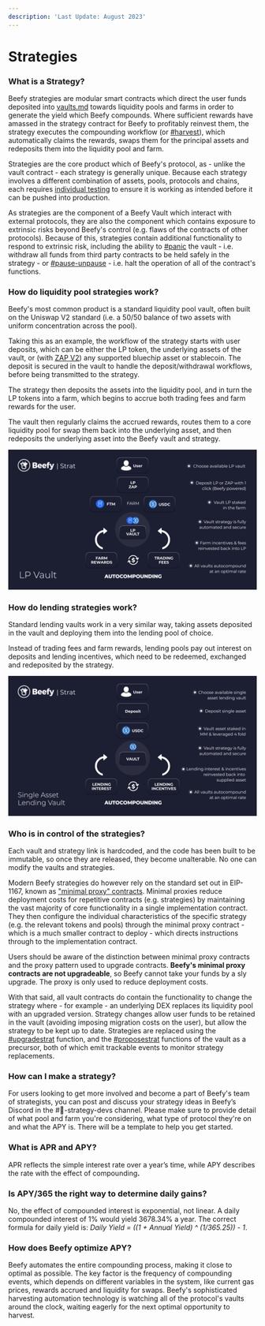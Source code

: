 ```yaml
---
description: 'Last Update: August 2023'
---
```


# Strategies

### What is a Strategy?

Beefy strategies are modular smart contracts which direct the user funds deposited into [vaults.md](vaults.md "mention") towards liquidity pools and farms in order to generate the yield which Beefy compounds. Where sufficient rewards have amassed in the strategy contract for Beefy to profitably reinvest them, the strategy executes the compounding workflow (or [#harvest](../developer-documentation/strategy-contract/#harvest "mention")), which automatically claims the rewards, swaps them for the principal assets and redeposits them into the liquidity pool and farm.

Strategies are the core product which of Beefy's protocol, as - unlike the vault contract - each strategy is generally unique. Because each strategy involves a different combination of assets, pools, protocols and chains, each requires [individual testing](../safety/beefy-safu-practices.md#new-vault-testing-procedure) to ensure it is working as intended before it can be pushed into production.

As strategies are the component of a Beefy Vault which interact with external protocols, they are also the component which contains exposure to extrinsic risks beyond Beefy's control (e.g. flaws of the contracts of other protocols). Because of this, strategies contain additional functionality to respond to extrinsic risk, including the ability to [#panic](../developer-documentation/strategy-contract/#panic "mention") the vault - i.e. withdraw all funds from third party contracts to be held safely in the strategy - or [#pause-unpause](../developer-documentation/strategy-contract/#pause-unpause "mention") - i.e. halt the operation of all of the contract's functions.

### How do liquidity pool strategies work?

Beefy's most common product is a standard liquidity pool vault, often built on the Uniswap V2 standard (i.e. a 50/50 balance of two assets with uniform concentration across the pool).&#x20;

Taking this as an example, the workflow of the strategy starts with user deposits, which can be either the LP token, the underlying assets of the vault, or (with [ZAP V2](https://beefy.finance/articles/revolutionizing-beefy-zap-in-partnership-with-1inch/)) any supported bluechip asset or stablecoin. The deposit is secured in the vault to handle the deposit/withdrawal workflows, before being transmitted to the strategy.

The strategy then deposits the assets into the liquidity pool, and in turn the LP tokens into a farm, which begins to accrue both trading fees and farm rewards for the user.&#x20;

The vault then regularly claims the accrued rewards, routes them to a core liquidity pool for swap them back into the underlying asset, and then redeposits the underlying asset into the Beefy vault and strategy.

![The standard workflow for a typical liqudity pool strategy](../.gitbook/assets/Flow_LP.png)

### How do lending strategies work?

Standard lending vaults work in a very similar way, taking assets deposited in the vault and deploying them into the lending pool of choice.&#x20;

Instead of trading fees and farm rewards, lending pools pay out interest on deposits and lending incentives, which need to be redeemed, exchanged and redeposited by the strategy.

![The standard workflow for a typical lending strategy](../.gitbook/assets/Flow_single_asset_lending.png)

### **Who is in control of the strategies?**

Each vault and strategy link is hardcoded, and the code has been built to be immutable, so once they are released, they become unalterable. No one can modify the vaults and strategies.

Modern Beefy strategies do however rely on the standard set out in EIP-1167, known as ["minimal proxy" contracts](https://blog.openzeppelin.com/deep-dive-into-the-minimal-proxy-contract). Minimal proxies reduce deployment costs for repetitive contracts (e.g. strategies) by maintaining the vast majority of core functionality in a single implementation contract. They then configure the individual characteristics of the specific strategy (e.g. the relevant tokens and pools) through the minimal proxy contract - which is a much smaller contract to deploy - which directs instructions through to the implementation contract.

Users should be aware of the distinction between minimal proxy contracts and the proxy pattern used to upgrade contracts. **Beefy's minimal proxy contracts are not upgradeable**, so Beefy cannot take your funds by a sly upgrade. The proxy is only used to reduce deployment costs.

With that said, all vault contracts do contain the functionality to change the strategy where - for example - an underlying DEX replaces its liquidity pool with an upgraded version. Strategy changes allow user funds to be retained in the vault (avoiding imposing migration costs on the user), but allow the strategy to be kept up to date. Strategies are replaced using the [#upgradestrat](../developer-documentation/vault-contract.md#upgradestrat "mention") function, and the [#proposestrat](../developer-documentation/vault-contract.md#proposestrat "mention") functions of the vault as a precursor, both of which emit trackable events to monitor strategy replacements.

### **How can I make a strategy?**

For users looking to get more involved and become a part of Beefy's team of strategists, you can post and discuss your strategy ideas in Beefy’s Discord in the #🎯-strategy-devs channel. Please make sure to provide detail of what pool and farm you're considering, what type of protocol they're on and what the APY is. There will be a template to help you get started.

### **What is APR and APY?**

APR reflects the simple interest rate over a year’s time, while APY describes the rate with the effect of compoundin&#x67;**.**

### **Is APY/365 the right way to determine daily gains?**

No, the effect of compounded interest is exponential, not linear. A daily compounded interest of 1% would yield 3678.34% a year. The correct formula for daily yield is: _Daily Yield = ((1 + Annual Yield) ^ (1/365.25)) - 1_.

### **How does Beefy optimize APY?**

Beefy automates the entire compounding process, making it close to optimal as possible. The key factor is the frequency of compounding events, which depends on different variables in the system, like current gas prices, rewards accrued and liquidity for swaps. Beefy's sophisticated harvesting automation technology is watching all of the protocol's vaults around the clock, waiting eagerly for the next optimal opportunity to harvest.
